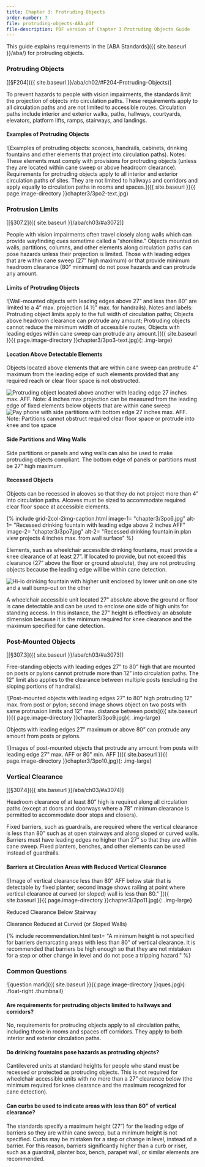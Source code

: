 ```yaml
---
title: Chapter 3: Protruding Objects
order-number: 7
file: protruding-objects-ABA.pdf
file-description: PDF version of Chapter 3 Protruding Objects Guide
---
```

This guide explains requirements in the [ABA Standards]({{ site.baseurl }}/aba/) for protruding objects.

### Protruding Objects

[[§F204]({{ site.baseurl }}/aba/ch02/#F204-Protruding-Objects)]

To prevent hazards to people with vision impairments, the standards limit the projection of objects into circulation paths. These requirements apply to all circulation paths and are not limited to accessible routes. Circulation paths include interior and exterior walks, paths, hallways, courtyards, elevators, platform lifts, ramps, stairways, and landings.
  
#### Examples of Protruding Objects

![Examples of protruding objects: sconces, handrails, cabinets, drinking fountains and other elements that project into circulation paths).  Notes: These elements must comply with provisions for protruding objects (unless they are located within cane sweep or above headroom clearance).    Requirements for protruding objects apply to all interior and exterior circulation paths of sites.  They are not limited to hallways and corridors and apply equally to circulation paths in rooms and spaces.]({{ site.baseurl }}{{ page.image-directory }}chapter3/3po2-text.jpg)

### Protrusion Limits

[[§307.2]({{ site.baseurl }}/aba/ch03/#a3072)]

People with vision impairments often travel closely along walls which can provide wayfinding cues sometime called a “shoreline.” Objects mounted on walls, partitions, columns, and other elements along circulation paths can pose hazards unless their projection is limited. Those with leading edges that are within cane sweep (27” high maximum) or that provide minimum headroom clearance (80” minimum) do not pose hazards and can protrude any amount.

#### Limits of Protruding Objects

![Wall-mounted objects with leading edges above 27” and less than 80” are limited to a 4” max. projection (4 ½” max. for handrails).  Notes and labels:  Protruding object limits apply to the full width of circulation paths; Objects above headroom clearance can protrude any amount; Protruding objects cannot reduce the minimum width of accessible routes; Objects with leading edges within cane sweep can protrude any amount.]({{ site.baseurl }}{{ page.image-directory }}chapter3/3po3-text.jpg){: .img-large}

<div class="grid-container">
    <div class="grid-row">
        <div class="tablet:grid-col">
            <h4>Location Above Detectable Elements</h4>
            <p class="text-italic">Objects located above elements that are within cane sweep can protrude 4” maximum from the leading edge of such elements provided that any required reach or clear floor space is not obstructed.</p>
        </div>
        <div class="tablet:grid-col">
            <img class="img-large" src="{{ site.baseurl }}{{ page.image-directory }}chapter3/3po4.jpg" alt="Protruding object located above another with leading edge 27 inches max. AFF.  Note: 4 inches max projection can be measured from the leading edge of fixed elements below objects that are within cane sweep ">
        </div>
    </div>
</div>

<div class="grid-container">
    <div class="grid-row">
        <div class="tablet:grid-col">
            <img class="img-large" src="{{ site.baseurl }}{{ page.image-directory }}chapter3/3op5.jpg" alt="Pay phone with side partitions with bottom edge 27 inches max. AFF.  Note: Partitions cannot obstruct required clear floor space or protrude into knee and toe space">
        </div>
        <div class="tablet:grid-col">
            <h4>Side Partitions and Wing Walls</h4>
            <p>Side partitions or panels and wing walls can also be used to make protruding objects compliant. The bottom edge of panels or partitions must be 27” high maximum.</p>
        </div>
    </div>
</div>
  
#### Recessed Objects

Objects can be recessed in alcoves so that they do not project more than 4” into circulation paths. Alcoves must be sized to accommodate required clear floor space at accessible elements.

{% include grid-2col-2img-caption.html
image-1= "chapter3/3po6.jpg"
alt-1= "Recessed drinking fountain with leading edge above 2 inches AFF"
image-2= "chapter3/3po7.jpg"
alt-2= "Recessed drinking fountain in plan view projects 4 inches max. from wall surface"
%}

Elements, such as wheelchair accessible drinking fountains, must provide a knee clearance of at least 27”. If located to provide, but not exceed this clearance (27” above the floor or ground absolute), they are not protruding objects because the leading edge will be within cane detection.

<div class="grid-container">
    <div class="grid-row">
        <div class="tablet:grid-col">
            <img class="img-large" src="{{ site.baseurl }}{{ page.image-directory }}chapter3/3po8.jpg" alt="Hi-lo drinking fountain with higher unit enclosed by lower unit on one site and a wall bump-out on the other">
        </div>
        <div class="tablet:grid-col">
            <p class="text-italic">A wheelchair accessible unit located 27” absolute above the ground or floor is cane detectable and can be used to enclose one side of high units for standing access. In this instance, the 27” height is effectively an absolute dimension because it is the minimum required for knee clearance and the maximum specified for cane detection.</p>
        </div>
    </div>
</div>

### Post-Mounted Objects

[[§307.3]({{ site.baseurl }}/aba/ch03/#a3073)]

Free-standing objects with leading edges 27” to 80” high that are mounted on posts or pylons cannot protrude more than 12” into circulation paths. The 12” limit also applies to the clearance between multiple posts (excluding the sloping portions of handrails).

![Post-mounted objects with leading edges 27" to 80" high protruding 12" max. from post or pylon; second image shows object on two posts with same protrusion limits and 12" max. distance between posts]({{ site.baseurl }}{{ page.image-directory }}chapter3/3po9.jpg){: .img-large}

Objects with leading edges 27” maximum or above 80” can protrude any amount from posts or pylons.

![Images of post-mounted objects that protrude any amount from posts with leading edge 27" max. AFF or 80" min. AFF ]({{ site.baseurl }}{{ page.image-directory }}chapter3/3po10.jpg){: .img-large}

### Vertical Clearance

[[§307.4]({{ site.baseurl }}/aba/ch03/#a3074)]

Headroom clearance of at least 80” high is required along all circulation paths (except at doors and doorways where a 78” minimum clearance is permitted to accommodate door stops and closers).

Fixed barriers, such as guardrails, are required where the vertical clearance is less than 80” such as at open stairways and along sloped or curved walls. Barriers must have leading edges no higher than 27” so that they are within cane sweep. Fixed planters, benches, and other elements can be used instead of guardrails.

#### Barriers at Circulation Areas with Reduced Vertical Clearance

![Image of vertical clearance less than 80" AFF below stair that is detectable by fixed planter; second image shows railing at point where vertical clearance at curved (or sloped) wall is less than 80." ]({{ site.baseurl }}{{ page.image-directory }}chapter3/3po11.jpg){: .img-large}

<div class="grid-container">
    <div class="grid-row">
        <div class="tablet:grid-col">
            <p class="text-italic">Reduced Clearance Below Stairway</p>
        </div>
        <div class="tablet:grid-col">
            <p class="text-italic">Clearance Reduced at Curved (or Sloped Walls)</p>
        </div>
    </div>
</div>

{% include recommendation.html
text= "A minimum height is not specified for barriers demarcating areas with less than 80” of vertical clearance. It is recommended that barriers be high enough so that they are not mistaken for a step or other change in level and do not pose a tripping hazard."
%}

### Common Questions

![question mark]({{ site.baseurl }}{{ page.image-directory }}ques.jpg){: .float-right .thumbnail}

#### Are requirements for protruding objects limited to hallways and corridors?

No, requirements for protruding objects apply to all circulation paths, including those in rooms and spaces off corridors. They apply to both interior and exterior circulation paths.

#### Do drinking fountains pose hazards as protruding objects?

Cantilevered units at standard heights for people who stand must be recessed or protected as protruding objects. This is not required for wheelchair accessible units with no more than a 27” clearance below (the minimum required for knee clearance and the maximum recognized for cane detection).

#### Can curbs be used to indicate areas with less than 80” of vertical clearance?

The standards specify a maximum height (27”) for the leading edge of barriers so they are within cane sweep, but a minimum height is not specified. Curbs may be mistaken for a step or change in level, instead of a barrier. For this reason, barriers significantly higher than a curb or riser, such as a guardrail, planter box, bench, parapet wall, or similar elements are recommended.
